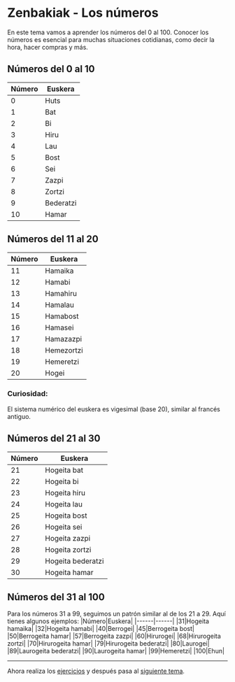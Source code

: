 # Zenbakiak - Los números

En este tema vamos a aprender los números del 0 al 100. Conocer los números es esencial para muchas situaciones cotidianas, como decir la hora, hacer compras y más.

## Números del 0 al 10
|Número|Euskera|
|------|------|
|0|Huts|
|1|Bat|
|2|Bi|
|3|Hiru|
|4|Lau|
|5|Bost|
|6|Sei|
|7|Zazpi|
|8|Zortzi|
|9|Bederatzi|
|10|Hamar|

## Números del 11 al 20
|Número|Euskera|
|------|------|
|11|Hamaika|
|12|Hamabi|
|13|Hamahiru|
|14|Hamalau|
|15|Hamabost|
|16|Hamasei|
|17|Hamazazpi|
|18|Hemezortzi|
|19|Hemeretzi|
|20|Hogei|

### Curiosidad:
El sistema numérico del euskera es vigesimal (base 20), similar al francés antiguo.

## Números del 21 al 30
|Número|Euskera|
|------|------|
|21|Hogeita bat|
|22|Hogeita bi|
|23|Hogeita hiru|
|24|Hogeita lau|
|25|Hogeita bost|
|26|Hogeita sei|
|27|Hogeita zazpi|
|28|Hogeita zortzi|
|29|Hogeita bederatzi|
|30|Hogeita hamar|

## Números del 31 al 100
Para los números 31 a 99, seguimos un patrón similar al de los 21 a 29. Aquí tienes algunos ejemplos:
|Número|Euskera|
|------|------|
|31|Hogeita hamaika|
|32|Hogeita hamabi|
|40|Berrogei|
|45|Berrogeita bost|
|50|Berrogeita hamar|
|57|Berrogeita zazpi|
|60|Hirurogei|
|68|Hirurogeita zortzi|
|70|Hirurogeita hamar|
|79|Hirurogeita bederatzi|
|80|Laurogei|
|89|Laurogeita bederatzi|
|90|Laurogeita hamar|
|99|Hemeretzi|
|100|Ehun|

---

Ahora realiza los [ejercicios](/ejerciciosNumeros.pdf) y después pasa al [siguiente tema](/5_viajes).